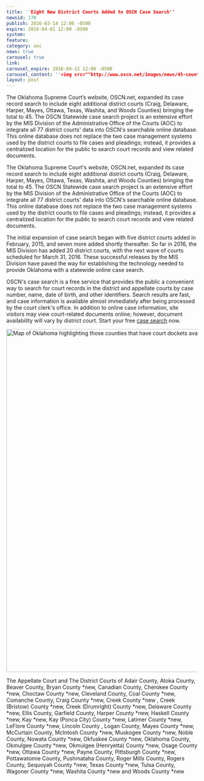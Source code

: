 ```yaml
---
title: ''Eight New District Courts Added to OSCN Case Search''
newsid: 170
publish: 2016-03-14 12:00 -0500
expire: 2016-04-01 12:00 -0500
system: 
feature: 
category: aoc
news: true
carousel: true
link: 
carousel_expire: 2016-04-12 12:00 -0500
carousel_content: ''<img src=""http://www.oscn.net/images/news/45-county-case-search-carousel.jpg"" alt=""""/>''
layout: post
---
```

<p>
The Oklahoma Supreme Court’s website, OSCN.net, expanded its case record search to include eight additional district courts (Craig, Delaware, Harper, Mayes, Ottawa, Texas, Washita, and Woods Counties) bringing the total to 45.  The OSCN Statewide case search project is an extensive effort by the MIS Division of the Administrative Office of the Courts (AOC) to integrate all 77 district courts' data into OSCN's searchable online database. This online database does not replace the two case management systems used by the district courts to file cases and pleadings; instead, it provides a centralized location for the public to search court records and view related documents.
</p>
 <!--more-->
<p>The Oklahoma Supreme Court's website, OSCN.net, expanded its case record search to include eight additional district courts (Craig, Delaware, Harper, Mayes, Ottawa, Texas, Washita, and Woods Counties) bringing the total to 45.  The OSCN Statewide case search project is an extensive effort by the MIS Division of the Administrative Office of the Courts (AOC) to integrate all 77 district courts' data into OSCN's searchable online database. This online database does not replace the two case management systems used by the district courts to file cases and pleadings; instead, it provides a centralized location for the public to search court records and view related documents.</p>
<p>The initial expansion of case search began with five district courts added in February, 2015, and seven more added shortly thereafter. So far in 2016, the MIS Division has added 20 district courts, with the next wave of courts scheduled for March 31, 2016.  These successful releases by the MIS Division have paved the way for establishing the technology needed to provide Oklahoma with a statewide online case search.</p>
<p>OSCN's case search is a free service that provides the public a convenient way to search for court records in the district and appellate courts by case number, name, date of birth, and other identifiers. Search results are fast, and case information is available almost immediately after being processed by the court clerk's office.  In addition to online case information, site visitors may view court-related documents online; however, document availability will vary by district court.  Start your free <a href="http://www.oscn.net/dockets/Search.aspx" target="_blank">case search</a> now.</p>
<img src="/images/news/45-county-case-search.jpg" alt="Map of Oklahoma highlighting those counties that have court dockets available on oscn" style="width: 900px;"/>
<p>The Appellate Court and The District Courts of Adair County, Atoka County, Beaver County, Bryan County *new, Canadian County, Cherokee County *new, Choctaw County *new, Cleveland County, Coal County *new, Comanche County, Craig County *new, Creek County *new , Creek (Bristow) County *new, Creek (Drumright) County *new, Delaware County *new, Ellis County, Garfield County, Harper County *new, Haskell County *new, Kay *new, Kay (Ponca City) County *new, Latimer County *new, LeFlore County *new, Lincoln County , Logan County, Mayes County *new, McCurtain County, McIntosh County *new, Muskogee County *new, Noble County, Nowata County *new, Okfuskee County *new, Oklahoma County, Okmulgee County *new, Okmulgee (Henryetta) County *new, Osage County *new, Ottawa County *new, Payne County, Pittsburgh County *new, Pottawatomie County, Pushmataha County, Roger Mills County, Rogers County, Sequoyah County *new, Texas County *new, Tulsa County, Wagoner County *new, Washita County *new and Woods County *new</p>
